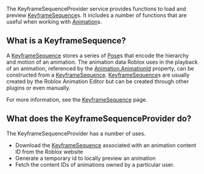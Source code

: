 The KeyframeSequenceProvider service provides functions to load and preview
[KeyframeSequence](https://create.roblox.com/docs/reference/engine/classes/KeyframeSequence)s. It includes a number of functions that are useful when
working with [Animation](https://create.roblox.com/docs/reference/engine/classes/Animation)s.

## What is a KeyframeSequence?

A [KeyframeSequence](https://create.roblox.com/docs/reference/engine/classes/KeyframeSequence) stores a series of [Pose](https://create.roblox.com/docs/reference/engine/classes/Pose)s that encode the hierarchy and
motion of an animation. The animation data Roblox uses in the playback of an
animation, referenced by the [Animation.AnimationId](https://create.roblox.com/docs/reference/engine/classes/Animation#AnimationId) property, can be
constructed from a [KeyframeSequence](https://create.roblox.com/docs/reference/engine/classes/KeyframeSequence). [KeyframeSequence](https://create.roblox.com/docs/reference/engine/classes/KeyframeSequence)s are usually created
by the Roblox Animation Editor but can be created through other plugins or
even manually.

For more information, see the [KeyframeSequence](https://create.roblox.com/docs/reference/engine/classes/KeyframeSequence) page.

## What does the KeyframeSequenceProvider do?

The KeyframeSequenceProvider has a number of uses.

- Download the [KeyframeSequence](https://create.roblox.com/docs/reference/engine/classes/KeyframeSequence) associated with an animation content ID from
  the Roblox website
- Generate a temporary id to locally preview an animation
- Fetch the content IDs of animations owned by a particular user.